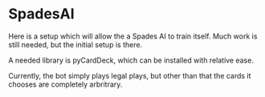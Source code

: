 # SpadesAI

Here is a setup which will allow the a Spades AI to train itself. 
Much work is still needed, but the initial setup is there. 

A needed library is pyCardDeck, which can be installed with relative ease. 

Currently, the bot simply plays legal plays, but other than that the cards it chooses are completely arbritrary. 
